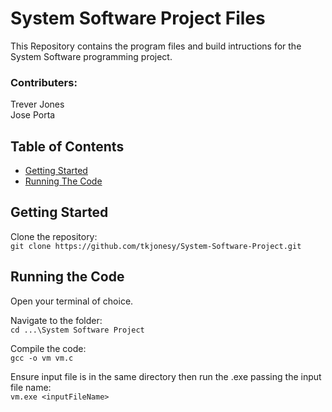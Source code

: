 # System Software Project Files

This Repository contains the program files and build intructions for the System Software programming project. <br>

### Contributers:

Trever Jones<br>
Jose Porta<br>

## Table of Contents

- [Getting Started](#getting-started)
- [Running The Code](#running-the-code)


## Getting Started

Clone the repository:<br>
`git clone https://github.com/tkjonesy/System-Software-Project.git`


## Running the Code

Open your terminal of choice.<br>

Navigate to the folder: <br>
`cd ...\System Software Project`

Compile the code:<br>
`gcc -o vm vm.c`

Ensure input file is in the same directory then run the .exe passing the input file name:<br>
`vm.exe <inputFileName>`
